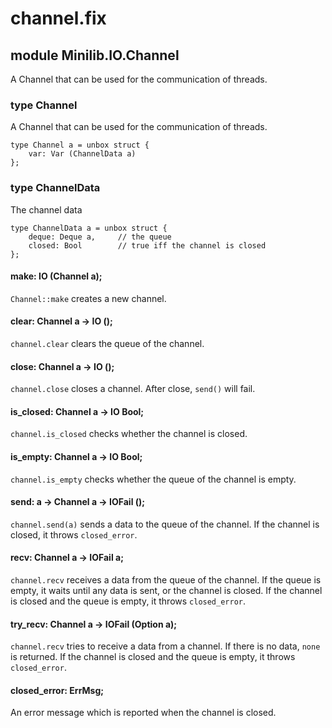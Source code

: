 # channel.fix

## module Minilib.IO.Channel

A Channel that can be used for the communication of threads.

### type Channel

A Channel that can be used for the communication of threads.

```
type Channel a = unbox struct {
    var: Var (ChannelData a)
};
```
### type ChannelData

The channel data

```
type ChannelData a = unbox struct {
    deque: Deque a,     // the queue
    closed: Bool        // true iff the channel is closed
};
```
#### make: IO (Channel a);

`Channel::make` creates a new channel.

#### clear: Channel a -> IO ();

`channel.clear` clears the queue of the channel.

#### close: Channel a -> IO ();

`channel.close` closes a channel.
After close, `send()` will fail.

#### is_closed: Channel a -> IO Bool;

`channel.is_closed` checks whether the channel is closed.

#### is_empty: Channel a -> IO Bool;

`channel.is_empty` checks whether the queue of the channel is empty.

#### send: a -> Channel a -> IOFail ();

`channel.send(a)` sends a data to the queue of the channel.
If the channel is closed, it throws `closed_error`.

#### recv: Channel a -> IOFail a;

`channel.recv` receives a data from the queue of the channel.
If the queue is empty, it waits until any data is sent, or the channel is closed.
If the channel is closed and the queue is empty, it throws `closed_error`.

#### try_recv: Channel a -> IOFail (Option a);

`channel.recv` tries to receive a data from a channel.
If there is no data, `none` is returned.
If the channel is closed and the queue is empty, it throws `closed_error`.

#### closed_error: ErrMsg;

An error message which is reported when the channel is closed.

